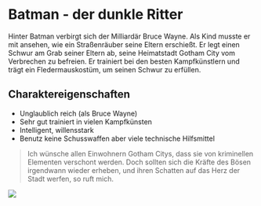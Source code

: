 # Batman - der dunkle Ritter

Hinter Batman verbirgt sich der Milliardär Bruce Wayne. 
Als Kind musste er mit ansehen, wie ein Straßenräuber seine Eltern erschießt.
Er legt einen Schwur am Grab seiner Eltern ab, seine Heimatstadt Gotham City vom Verbrechen zu befreien.
Er trainiert bei den besten Kampfkünstlern und trägt ein Fledermauskostüm, um seinen Schwur zu erfüllen.

## Charaktereigenschaften
* Unglaublich reich (als Bruce Wayne)
* Sehr gut trainiert in vielen Kampfkünsten
* Intelligent, willensstark
* Benutz keine Schusswaffen aber viele technische Hilfsmittel

> Ich wünsche allen Einwohnern Gotham Citys, dass sie von kriminellen Elementen verschont werden. Doch sollten sich die Kräfte des Bösen irgendwann wieder erheben, und ihren Schatten auf das Herz der Stadt werfen, so ruft mich.

<img src="https://upload.wikimedia.org/wikipedia/en/1/19/Batman_%28circa_2016%29.png" />

